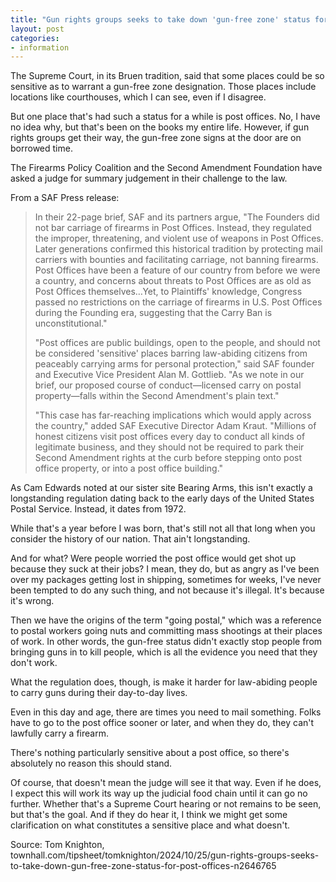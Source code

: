 ```yaml
---
title: "Gun rights groups seeks to take down 'gun-free zone' status for Post Offices"
layout: post
categories:
- information
---
```


The Supreme Court, in its Bruen tradition, said that some places could be so sensitive as to warrant a gun-free zone designation. Those places include locations like courthouses, which I can see, even if I disagree.

But one place that's had such a status for a while is post offices. No, I have no idea why, but that's been on the books my entire life. However, if gun rights groups get their way, the gun-free zone signs at the door are on borrowed time.

The Firearms Policy Coalition and the Second Amendment Foundation have asked a judge for summary judgement in their challenge to the law.

From a SAF Press release:

> In their 22-page brief, SAF and its partners argue, "The Founders did not bar carriage of firearms in Post Offices. Instead, they regulated the improper, threatening, and violent use of weapons in Post Offices. Later generations confirmed this historical tradition by protecting mail carriers with bounties and facilitating carriage, not banning firearms. Post Offices have been a feature of our country from before we were a country, and concerns about threats to Post Offices are as old as Post Offices themselves…Yet, to Plaintiffs' knowledge, Congress passed no restrictions on the carriage of firearms in U.S. Post Offices during the Founding era, suggesting that the Carry Ban is unconstitutional."
> 
> "Post offices are public buildings, open to the people, and should not be considered 'sensitive' places barring law-abiding citizens from peaceably carrying arms for personal protection," said SAF founder and Executive Vice President Alan M. Gottlieb. "As we note in our brief, our proposed course of conduct—licensed carry on postal property—falls within the Second Amendment's plain text."
> 
> "This case has far-reaching implications which would apply across the country," added SAF Executive Director Adam Kraut. "Millions of honest citizens visit post offices every day to conduct all kinds of legitimate business, and they should not be required to park their Second Amendment rights at the curb before stepping onto post office property, or into a post office building."

As Cam Edwards noted at our sister site Bearing Arms, this isn't exactly a longstanding regulation dating back to the early days of the United States Postal Service. Instead, it dates from 1972.

While that's a year before I was born, that's still not all that long when you consider the history of our nation. That ain't longstanding.

And for what? Were people worried the post office would get shot up because they suck at their jobs? I mean, they do, but as angry as I've been over my packages getting lost in shipping, sometimes for weeks, I've never been tempted to do any such thing, and not because it's illegal. It's because it's wrong.

Then we have the origins of the term "going postal," which was a reference to postal workers going nuts and committing mass shootings at their places of work. In other words, the gun-free status didn't exactly stop people from bringing guns in to kill people, which is all the evidence you need that they don't work.

What the regulation does, though, is make it harder for law-abiding people to carry guns during their day-to-day lives. 

Even in this day and age, there are times you need to mail something. Folks have to go to the post office sooner or later, and when they do, they can't lawfully carry a firearm.

There's nothing particularly sensitive about a post office, so there's absolutely no reason this should stand.

Of course, that doesn't mean the judge will see it that way. Even if he does, I expect this will work its way up the judicial food chain until it can go no further. Whether that's a Supreme Court hearing or not remains to be seen, but that's the goal. And if they do hear it, I think we might get some clarification on what constitutes a sensitive place and what doesn't.

Source: Tom Knighton, townhall.com/tipsheet/tomknighton/2024/10/25/gun-rights-groups-seeks-to-take-down-gun-free-zone-status-for-post-offices-n2646765
